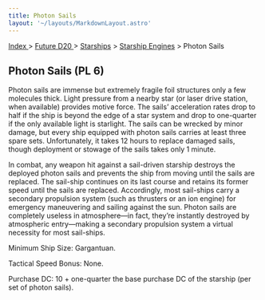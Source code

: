 ```yaml
---
title: Photon Sails
layout: '~/layouts/MarkdownLayout.astro'
---
```


[ Index ](/) > [ Future D20 ](/future.d20.srd) > [Starships](/future.d20.srd/starships) > [Starship Engines](/future.d20.srd/starships/starship) > Photon Sails

## Photon Sails (PL 6)

Photon sails are immense but extremely fragile foil structures only a few
molecules thick. Light pressure from a nearby star (or laser drive station,
when available) provides motive force. The sails’ acceleration rates drop to
half if the ship is beyond the edge of a star system and drop to one-quarter
if the only available light is starlight. The sails can be wrecked by minor
damage, but every ship equipped with photon sails carries at least three spare
sets. Unfortunately, it takes 12 hours to replace damaged sails, though
deployment or stowage of the sails takes only 1 minute.

In combat, any weapon hit against a sail-driven starship destroys the deployed
photon sails and prevents the ship from moving until the sails are replaced.
The sail-ship continues on its last course and retains its former speed until
the sails are replaced. Accordingly, most sail-ships carry a secondary
propulsion system (such as thrusters or an ion engine) for emergency
maneuvering and sailing against the sun. Photon sails are completely useless
in atmosphere—in fact, they’re instantly destroyed by atmospheric entry—making
a secondary propulsion system a virtual necessity for most sail-ships.

Minimum Ship Size: Gargantuan.

Tactical Speed Bonus: None.

Purchase DC: 10 + one-quarter the base purchase DC of the starship (per set of
photon sails).

